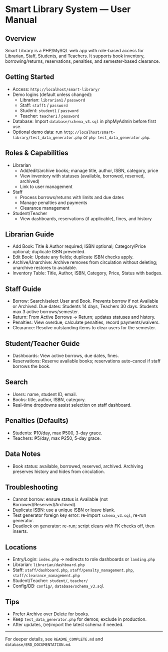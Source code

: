 # Smart Library System — User Manual

## Overview
Smart Library is a PHP/MySQL web app with role-based access for Librarian, Staff, Students, and Teachers. It supports book inventory, borrowing/returns, reservations, penalties, and semester-based clearance.

## Getting Started
- Access: `http://localhost/smart-library/`
- Demo logins (default unless changed):
  - Librarian: `librarian1` / `password`
  - Staff: `staff1` / `password`
  - Student: `student1` / `password`
  - Teacher: `teacher1` / `password`
- Database: Import `database/schema_v3.sql` in phpMyAdmin before first use.
- Optional demo data: run `http://localhost/smart-library/test_data_generator.php` or `php test_data_generator.php`.

## Roles & Capabilities
- Librarian
  - Add/edit/archive books; manage title, author, ISBN, category, price
  - View inventory with statuses (available, borrowed, reserved, archived)
  - Link to user management
- Staff
  - Process borrows/returns with limits and due dates
  - Manage penalties and payments
  - Clearance management
- Student/Teacher
  - View dashboards, reservations (if applicable), fines, and history

## Librarian Guide
- Add Book: Title & Author required; ISBN optional; Category/Price optional; duplicate ISBN prevented.
- Edit Book: Update any fields; duplicate ISBN checks apply.
- Archive/Unarchive: Archive removes from circulation without deleting; unarchive restores to available.
- Inventory Table: Title, Author, ISBN, Category, Price, Status with badges.

## Staff Guide
- Borrow: Search/select User and Book. Prevents borrow if not Available or Archived. Due dates: Students 14 days, Teachers 30 days. Students max 3 active borrows/semester.
- Return: From Active Borrows → Return; updates statuses and history.
- Penalties: View overdue, calculate penalties, record payments/waivers.
- Clearance: Resolve outstanding items to clear users for the semester.

## Student/Teacher Guide
- Dashboards: View active borrows, due dates, fines.
- Reservations: Reserve available books; reservations auto-cancel if staff borrows the book.

## Search
- Users: name, student ID, email.
- Books: title, author, ISBN, category.
- Real-time dropdowns assist selection on staff dashboard.

## Penalties (Defaults)
- Students: ₱10/day, max ₱500, 3-day grace.
- Teachers: ₱5/day, max ₱250, 5-day grace.

## Data Notes
- Book status: available, borrowed, reserved, archived. Archiving preserves history and hides from circulation.

## Troubleshooting
- Cannot borrow: ensure status is Available (not Borrowed/Reserved/Archived).
- Duplicate ISBN: use a unique ISBN or leave blank.
- Test generator foreign key error: re-import `schema_v3.sql`, re-run generator.
- Deadlock on generator: re-run; script clears with FK checks off, then inserts.

## Locations
- Entry/Login: `index.php` → redirects to role dashboards or `landing.php`
- Librarian: `librarian/dashboard.php`
- Staff: `staff/dashboard.php`, `staff/penalty_management.php`, `staff/clearance_management.php`
- Student/Teacher: `student/`, `teacher/`
- Config/DB: `config/`, `database/schema_v3.sql`

## Tips
- Prefer Archive over Delete for books.
- Keep `test_data_generator.php` for demos; exclude in production.
- After updates, (re)import the latest schema if needed.

---
For deeper details, see `README_COMPLETE.md` and `database/ERD_DOCUMENTATION.md`.
